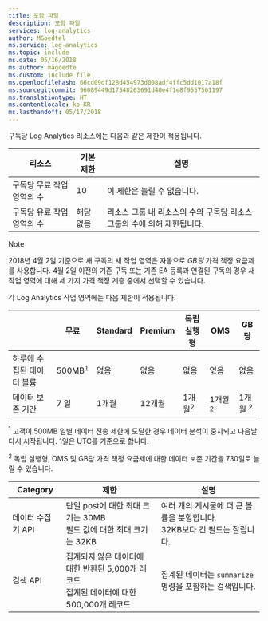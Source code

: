 ```yaml
---
title: 포함 파일
description: 포함 파일
services: log-analytics
author: MGoedtel
ms.service: log-analytics
ms.topic: include
ms.date: 05/16/2018
ms.author: magoedte
ms.custom: include file
ms.openlocfilehash: 66cd09df128d454973d008adf4ffc5dd1017a18f
ms.sourcegitcommit: 96089449d17548263691d40e4f1e8f9557561197
ms.translationtype: HT
ms.contentlocale: ko-KR
ms.lasthandoff: 05/17/2018
---
```

구독당 Log Analytics 리소스에는 다음과 같은 제한이 적용됩니다.

| 리소스 | 기본 제한 | 설명
| --- | --- | --- |
| 구독당 무료 작업 영역의 수 | 10 | 이 제한은 늘릴 수 없습니다. |
| 구독당 유료 작업 영역의 수 | 해당 없음 | 리소스 그룹 내 리소스의 수와 구독당 리소스 그룹의 수에 의해 제한됩니다. | 

>[!NOTE]
>2018년 4월 2일 기준으로 새 구독의 새 작업 영역은 자동으로 *GB당* 가격 책정 요금제를 사용합니다.  4월 2일 이전의 기존 구독 또는 기존 EA 등록과 연결된 구독의 경우 새 작업 영역에 대해 세 가지 가격 책정 계층 중에서 선택할 수 있습니다. 
>

각 Log Analytics 작업 영역에는 다음 제한이 적용됩니다.

|  | 무료 | Standard | Premium | 독립 실행형 | OMS | GB당 |
| --- | --- | --- | --- | --- | --- |--- |
| 하루에 수집된 데이터 볼륨 |500MB<sup>1</sup> |없음 |없음 | 없음 | 없음 | 없음
| 데이터 보존 기간 |7 일 |1개월 |12개월 | 1개월<sup>2</sup> | 1개월 <sup>2</sup>| 1개월 <sup>2</sup>|

<sup>1</sup> 고객이 500MB 일별 데이터 전송 제한에 도달한 경우 데이터 분석이 중지되고 다음날 다시 시작됩니다. 1일은 UTC를 기준으로 합니다.

<sup>2</sup> 독립 실행형, OMS 및 GB당 가격 책정 요금제에 대한 데이터 보존 기간을 730일로 늘릴 수 있습니다.

| Category | 제한 | 설명
| --- | --- | --- |
| 데이터 수집기 API | 단일 post에 대한 최대 크기는 30MB<br>필드 값에 대한 최대 크기는 32KB | 여러 개의 게시물에 더 큰 볼륨을 분할합니다.<br>32KB보다 긴 필드는 잘립니다. |
| 검색 API | 집계되지 않은 데이터에 대한 반환된 5,000개 레코드<br>집계된 데이터에 대한 500,000개 레코드 | 집계된 데이터는 `summarize` 명령을 포함하는 검색입니다.
 

